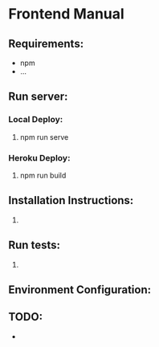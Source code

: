 # Frontend Manual

## Requirements:

- npm
- ...

## Run server:

### Local Deploy:
1. npm run serve

### Heroku Deploy:
1. npm run build

## Installation Instructions:

1. 

## Run tests:

1. 

## Environment Configuration:


## TODO:

- 